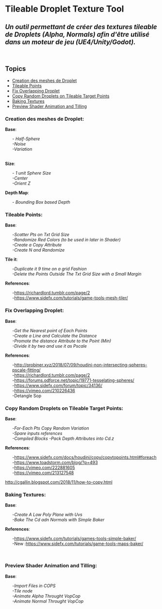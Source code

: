 # Tileable Droplet Texture Tool 
## _Un outil permettant de créer des textures tileable de Droplets (Alpha, Normals) afin d'être utilisé dans un moteur de jeu (UE4/Unity/Godot)._


<br>

## Topics 
* [Creation des meshes de Droplet](#Creation-des-meshes-de-Droplet)
* [Tileable Points](#tileable-points)
* [Fix Overlapping Droplet](#fix-overlapping-droplet)
* [Copy Random Droplets on Tileable Target Points](#copy-random-droplets-on-tileable-target-points)
* [Baking Textures](#baking-textures)
* [Preview Shader Animation and Tilling](#preview-shader-animation-and-tilling)


### Creation des meshes de Droplet:

**Base**:\
    <ul>-
    _Half-Sphere\
    -Noise\
    -Variation_
    </ul>\
**Size**:\
    <ul>-
    _1 unit Sphere Size\
    -Center\
    -Orient Z_
    </ul>
**Depth Map**:\
    <ul>-
    _Bounding Box based Depth_\
    </ul>
### Tileable Points:
 
**Base**:\
    <ul>-_Scatter Pts on Txt Grid Size\
    -Randomize  Red Colors (to be used in later in Shader)\
    -Create a Copy Attribute\
    -Create N and Randomize_
    </ul>
**Tile it**:\
    <ul>-_Duplicate it 9 time on a grid Fashion\
    -Delete the Points Outside The Txt Grid Size with a Small Margin_\
    </ul>
**References**:\
    <ul>-https://richardlord.tumblr.com/page/2
    <br>
    -https://www.sidefx.com/tutorials/game-tools-mesh-tiler/
    </ul>

### Fix Overlapping Droplet:
 
**Base**:\
    <ul>-_Get the Nearest point of Each Points\
    -Create a Line and Calculate the Distance\
    -Promote the distance Attribute to the Point (Min)<br>
    -Divide it by two and use it as Pscale_
    </ul>
**References**:\
    <ul>-http://probiner.xyz/2018/07/09/houdini-non-intersecting-spheres-pscale-fitting/
    <br>
    -https://richardlord.tumblr.com/page/2
    <br>
    -https://forums.odforce.net/topic/19771-tesselating-spheres/
    <br>
    -https://www.sidefx.com/forum/topic/34136/
    <br>
    -https://vimeo.com/210226436
    <br>
    -Detangle Sop
    </ul>

### Copy Random Droplets on Tileable Target Points:
 
**Base**:\
    <ul>-_For-Each Pts Copy Random Variation\
    -Spare inputs references\
    -Compiled Blocks
    -Pack Depth Attributes into Cd.z_
    </ul>
**References**:\
    <ul>-https://www.sidefx.com/docs/houdini/copy/copytopoints.html#foreach
    <br>
    -https://www.toadstorm.com/blog/?p=493
    <br>
    -https://vimeo.com/222881605
    <br>
    -https://vimeo.com/213127548
    </ul>
    http://cgallin.blogspot.com/2018/11/how-to-copy.html
    </ul>
    <br>
### Baking Textures:
 
**Base**:\
    <ul>-_Create A Low Poly Plane with Uvs\
    -Bake The Cd adn Normals with Simple Baker_\
    </ul>

**References**:\
    <ul>-https://www.sidefx.com/tutorials/games-tools-simple-baker/
    <br>
    -New :https://www.sidefx.com/tutorials/game-tools-maps-baker/
    </ul>
    <br>


### Preview Shader Animation and Tilling:
 
**Base**:\
    <ul>-_Import Files in COPS\
    -Tile node\
    -Animate Alpha Throught VopCop\
    -Animate Normal Throught VopCop_\
    </ul>
